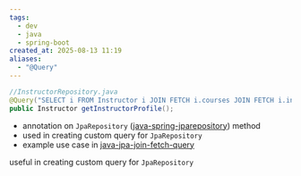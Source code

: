 ```yaml
---
tags:
  - dev
  - java
  - spring-boot
created_at: 2025-08-13 11:19
aliases:
  - "@Query"
---
```

```java
//InstructorRepository.java
@Query("SELECT i FROM Instructor i JOIN FETCH i.courses JOIN FETCH i.instructorDetail")
public Instructor getInstructorProfile();
```
- annotation on `JpaRepository` ([java-spring-jparepository](dev/java/spring/java-spring-jparepository.md)) method
- used in creating custom query for `JpaRepository`
- example use case in [java-jpa-join-fetch-query](../jpa/java-jpa-join-fetch-query.md)

useful in creating custom query for `JpaRepository`
